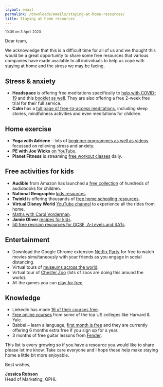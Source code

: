 ```yaml
---
layout: email
permalink: /downloads/emails/staying-at-home-resources/
title: Staying at home resources
---
```


<small>10:39 on 3 April 2020</small>

Dear team,

We acknowledge that this is a difficult time for all of us and we thought this would be a great opportunity to share some free resources that various companies have made available to all individuals to help us cope with staying at home and the stress we may be facing.

## Stress & anxiety

- **Headspace** is offering free meditations specifically to [help with COVID-19](https://www.headspace.com/covid-19) and this [booklet as well](https://cdn2.hubspot.net/hubfs/4137181/H4W_CV19_hrguide.pdf). They are also offering a free 2-week free trial for their full service.
- **Calm** has a [full page of free-to-access meditations](https://blog.calm.com/take-a-deep-breath), including sleep stories, mindfulness activities and even meditations for children.

## Home exercise

- **Yoga with Adriene** – lots of [beginner programmes as well as videos](https://www.youtube.com/user/yogawithadriene) focussed on relieving stress and anxiety.
- **PE with Joe Wicks** [on YouTube](https://www.youtube.com/channel/UCAxW1XT0iEJo0TYlRfn6rYQ).
- **Planet Fitness** is streaming [free workout classes](https://www.facebook.com/planetfitness/) daily.

## Free activities for kids

- **Audible** from Amazon has launched a [free collection](https://stories.audible.com/start-listen) of hundreds of audiobooks for children.
- **National Geographic** [kids resources](https://www.natgeokids.com/uk/teacher-category/primary-resources/).
- **Twinkl** is offering thousands of [free home schooling resources](https://www.twinkl.co.uk/resource/t-he-770-free-home-education-resources-sample-pack).
- **Virtual Disney World** [YouTube channel](https://www.youtube.com/channel/UCYyJUEtYv-ZW7BgjhP3UbTg) to experience all the rides from home.
- [Maths with Carol Vorderman](https://www.themathsfactor.com/?fbclid=IwAR0VizBKuTGi_3bX9FdggE0p6nGFHkOKezfkCC5XqrAwNYYker56_qW_1Mo).
- **Jamie Oliver** [recipes for kids](https://www.jamieoliver.com/features/category/get-kids-cooking/?fbclid=IwAR2FCvR_s4_d5lDY8aAC7CCZ5LB1Xz7bpmZ18ae_ENPeu0V2trfmP_Wtgc0).
- [50 free revision resources for GCSE, A-Levels and SATs](http://www.eparenting.co.uk/education/50_free_revision_resources_for_gcse_a_level_11_plus_and_sats.php?fbclid=IwAR2t5H1vx9WJnYMmt8P22OvhYzWy_t3NXOC_K4XSdVcdowGdrvW-sa3lOmY).

## Entertainment

- Download the Google Chrome extension [Netflix Party](https://chrome.google.com/webstore/detail/netflix-party/oocalimimngaihdkbihfgmpkcpnmlaoa?hl=en) for free to watch movies simultaneously with your friends as you engage in social distancing.
- Virtual tours of [museums across the world](https://artsandculture.google.com/partner?hl=en).
- Virtual tour of [Chester Zoo](https://www.facebook.com/chesterzoo1/) (lots of zoos are doing this around the world).
- All the games you can [play for free](https://www.gamesradar.com/best-free-games-play-right-now/).

## Knowledge

- LinkedIn has made [16 of their courses free](https://www.linkedin.com/learning/paths/remote-working-setting-yourself-and-your-teams-up-for-success).
- [Free online courses](https://www.businessinsider.com/free-online-courses-from-best-colleges?r=US&IR=T) from some of the top US colleges like Harvard & Yale.
- Babbel – learn a language, [first month is free](https://uk.babbel.com/) and they are currently offering 6 months extra free if you sign up for a year.
- 3 months of free guitar lessons from [Fender](https://try.fender.com/play/playthrough/?clickref=1011l7UNsiWo&aff_id=1101l42671).

This list is every growing so if you have a resource you would like to share please let me know. Take care everyone and I hope these help make staying home a little bit more enjoyable.

Best wishes,

**Jessica Robson**<br>
Head of Marketing, QPHL